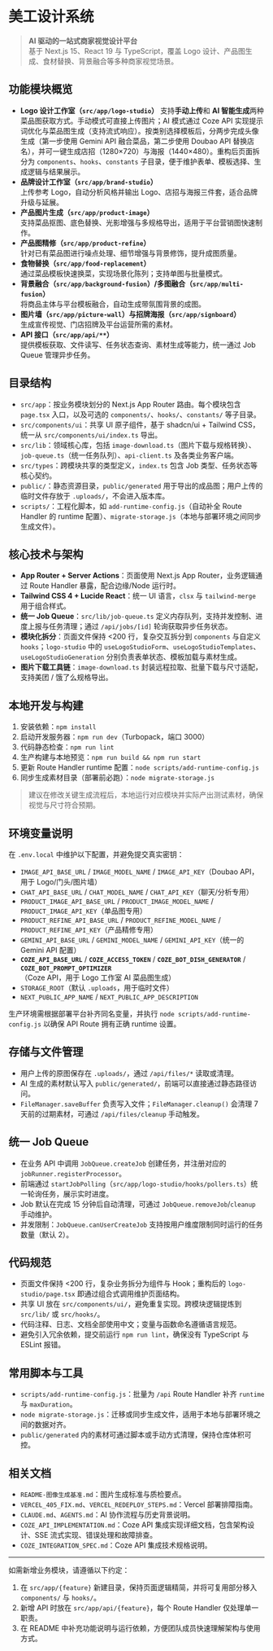 # 美工设计系统

> **AI 驱动的一站式商家视觉设计平台**  
> 基于 Next.js 15、React 19 与 TypeScript，覆盖 Logo 设计、产品图生成、食材替换、背景融合等多种商家视觉场景。

## 功能模块概览
- **Logo 设计工作室（`src/app/logo-studio`）**
  支持**手动上传**和 **AI 智能生成**两种菜品图获取方式。手动模式可直接上传图片；AI 模式通过 Coze API 实现提示词优化与菜品图生成（支持流式响应）。按类别选择模板后，分两步完成头像生成（第一步使用 Gemini API 融合菜品，第二步使用 Doubao API 替换店名），并可一键生成店招（1280×720）与海报（1440×480）。重构后页面拆分为 `components`、`hooks`、`constants` 子目录，便于维护表单、模板选择、生成逻辑与结果展示。
- **品牌设计工作室（`src/app/brand-studio`）**  
  上传参考 Logo，自动分析风格并输出 Logo、店招与海报三件套，适合品牌升级与延展。
- **产品图片生成（`src/app/product-image`）**  
  支持菜品抠图、底色替换、光影增强与多规格导出，适用于平台营销图快速制作。
- **产品图精修（`src/app/product-refine`）**  
  针对已有菜品图进行噪点处理、细节增强与背景修饰，提升成图质量。
- **食物替换（`src/app/food-replacement`）**  
  通过菜品模板快速换菜，实现场景化陈列；支持单图与批量模式。
- **背景融合（`src/app/background-fusion`）/多图融合（`src/app/multi-fusion`）**  
  将商品主体与平台模板融合，自动生成带氛围背景的成图。
- **图片墙（`src/app/picture-wall`）与招牌海报（`src/app/signboard`）**  
  生成宣传视觉、门店招牌及平台运营所需的素材。
- **API 接口（`src/app/api/**`）**  
  提供模板获取、文件读写、任务状态查询、素材生成等能力，统一通过 Job Queue 管理异步任务。

## 目录结构
- `src/app`：按业务模块划分的 Next.js App Router 路由。每个模块包含 `page.tsx` 入口，以及可选的 `components/`、`hooks/`、`constants/` 等子目录。
- `src/components/ui`：共享 UI 原子组件，基于 shadcn/ui + Tailwind CSS，统一从 `src/components/ui/index.ts` 导出。
- `src/lib`：领域核心库，包括 `image-download.ts`（图片下载与规格转换）、`job-queue.ts`（统一任务队列）、`api-client.ts` 及各类业务客户端。
- `src/types`：跨模块共享的类型定义，`index.ts` 包含 Job 类型、任务状态等核心契约。
- `public/`：静态资源目录，`public/generated` 用于导出的成品图；用户上传的临时文件存放于 `.uploads/`，不会进入版本库。
- `scripts/`：工程化脚本，如 `add-runtime-config.js`（自动补全 Route Handler 的 runtime 配置）、`migrate-storage.js`（本地与部署环境之间同步生成文件）。

## 核心技术与架构
- **App Router + Server Actions**：页面使用 Next.js App Router，业务逻辑通过 Route Handler 暴露，配合边缘/Node 运行时。
- **Tailwind CSS 4 + Lucide React**：统一 UI 语言，`clsx` 与 `tailwind-merge` 用于组合样式。
- **统一 Job Queue**：`src/lib/job-queue.ts` 定义内存队列，支持并发控制、进度上报与任务清理；通过 `/api/jobs/[id]` 轮询获取异步任务状态。
- **模块化拆分**：页面文件保持 <200 行，复杂交互拆分到 `components` 与自定义 `hooks`；`logo-studio` 中的 `useLogoStudioForm`、`useLogoStudioTemplates`、`useLogoStudioGeneration` 分别负责表单状态、模板加载与素材生成。
- **图片下载工具链**：`image-download.ts` 封装远程拉取、批量下载与尺寸适配，支持美团 / 饿了么规格导出。

## 本地开发与构建
1. 安装依赖：`npm install`
2. 启动开发服务器：`npm run dev`（Turbopack，端口 3000）
3. 代码静态检查：`npm run lint`
4. 生产构建与本地预览：`npm run build && npm run start`
5. 更新 Route Handler runtime 配置：`node scripts/add-runtime-config.js`
6. 同步生成素材目录（部署前必跑）：`node migrate-storage.js`

> 建议在修改关键生成流程后，本地运行对应模块并实际产出测试素材，确保视觉与尺寸符合预期。

## 环境变量说明
在 `.env.local` 中维护以下配置，并避免提交真实密钥：

- `IMAGE_API_BASE_URL` / `IMAGE_MODEL_NAME` / `IMAGE_API_KEY`（Doubao API，用于 Logo/门头/图片墙）
- `CHAT_API_BASE_URL` / `CHAT_MODEL_NAME` / `CHAT_API_KEY`（聊天/分析专用）
- `PRODUCT_IMAGE_API_BASE_URL` / `PRODUCT_IMAGE_MODEL_NAME` / `PRODUCT_IMAGE_API_KEY`（单品图专用）
- `PRODUCT_REFINE_API_BASE_URL` / `PRODUCT_REFINE_MODEL_NAME` / `PRODUCT_REFINE_API_KEY`（产品精修专用）
- `GEMINI_API_BASE_URL` / `GEMINI_MODEL_NAME` / `GEMINI_API_KEY`（统一的 Gemini API 配置）
- **`COZE_API_BASE_URL`** / **`COZE_ACCESS_TOKEN`** / **`COZE_BOT_DISH_GENERATOR`** / **`COZE_BOT_PROMPT_OPTIMIZER`**（Coze API，用于 Logo 工作室 AI 菜品图生成）
- `STORAGE_ROOT`（默认 `.uploads`，用于临时文件）
- `NEXT_PUBLIC_APP_NAME` / `NEXT_PUBLIC_APP_DESCRIPTION`

生产环境需根据部署平台补齐同名变量，并执行 `node scripts/add-runtime-config.js` 以确保 API Route 拥有正确 runtime 设置。

## 存储与文件管理
- 用户上传的原图保存在 `.uploads/`，通过 `/api/files/*` 读取或清理。
- AI 生成的素材默认写入 `public/generated/`，前端可以直接通过静态路径访问。
- `FileManager.saveBuffer` 负责写入文件；`FileManager.cleanup()` 会清理 7 天前的过期素材，可通过 `/api/files/cleanup` 手动触发。

## 统一 Job Queue
- 在业务 API 中调用 `JobQueue.createJob` 创建任务，并注册对应的 `jobRunner.registerProcessor`。
- 前端通过 `startJobPolling`（`src/app/logo-studio/hooks/pollers.ts`）统一轮询任务，展示实时进度。
- Job 默认在完成 15 分钟后自动清理，可通过 `JobQueue.removeJob`/`cleanup` 手动维护。
- 并发限制：`JobQueue.canUserCreateJob` 支持按用户维度限制同时运行的任务数量（默认 2）。

## 代码规范
- 页面文件保持 <200 行，复杂业务拆分为组件与 Hook；重构后的 `logo-studio/page.tsx` 即通过组合式调用维护页面结构。
- 共享 UI 放在 `src/components/ui/`，避免重复实现。跨模块逻辑提炼到 `src/lib/` 或 `src/hooks/`。
- 代码注释、日志、文档全部使用中文；变量与函数命名遵循语言规范。
- 避免引入冗余依赖，提交前运行 `npm run lint`，确保没有 TypeScript 与 ESLint 报错。

## 常用脚本与工具
- `scripts/add-runtime-config.js`：批量为 `/api` Route Handler 补齐 `runtime` 与 `maxDuration`。
- `node migrate-storage.js`：迁移或同步生成文件，适用于本地与部署环境之间的数据对齐。
- `public/generated` 内的素材可通过脚本或手动方式清理，保持仓库体积可控。

## 相关文档
- `README-图像生成基准.md`：图片生成标准与质检要点。
- `VERCEL_405_FIX.md`、`VERCEL_REDEPLOY_STEPS.md`：Vercel 部署排障指南。
- `CLAUDE.md`、`AGENTS.md`：AI 协作流程与历史背景说明。
- `COZE_API_IMPLEMENTATION.md`：Coze API 集成实现详细文档，包含架构设计、SSE 流式实现、错误处理和故障排查。
- `COZE_INTEGRATION_SPEC.md`：Coze API 集成技术规格说明。

---

如需新增业务模块，请遵循以下约定：
1. 在 `src/app/{feature}` 新建目录，保持页面逻辑精简，并将可复用部分移入 `components/` 与 `hooks/`。
2. 新增 API 时放在 `src/app/api/{feature}`，每个 Route Handler 仅处理单一职责。
3. 在 README 中补充功能说明与运行依赖，方便团队成员快速理解架构与使用方式。
